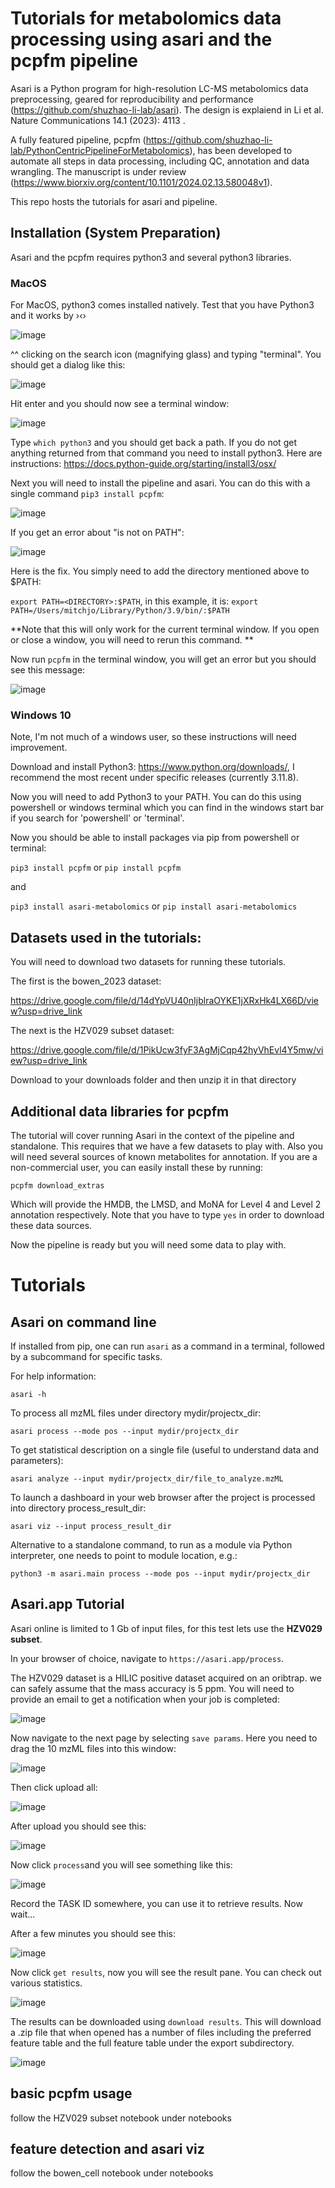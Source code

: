 # Tutorials for metabolomics data processing using asari and the pcpfm pipeline

Asari is a Python program for high-resolution LC-MS metabolomics data preprocessing, geared for reproducibility and performance (https://github.com/shuzhao-li-lab/asari). The design is explaiend in Li et al. Nature Communications 14.1 (2023): 4113 . 

A fully featured pipeline, pcpfm (https://github.com/shuzhao-li-lab/PythonCentricPipelineForMetabolomics), has been developed to automate all steps in data processing, including QC, annotation and data wrangling. The manuscript is under review (https://www.biorxiv.org/content/10.1101/2024.02.13.580048v1).

This repo hosts the tutorials for asari and pipeline.

## Installation (System Preparation)
Asari and the pcpfm requires python3 and several python3 libraries. 

### MacOS
For MacOS, python3 comes installed natively. Test that you have Python3 and it works by ›‹›

![image](https://github.com/shuzhao-li-lab/pcpfm_tutorials/assets/10132705/ec571548-7bdf-44b4-ae68-9b4a6aa6eb85)

^^ clicking on the search icon (magnifying glass) and typing "terminal". You should get a dialog like this:

![image](https://github.com/shuzhao-li-lab/pcpfm_tutorials/assets/10132705/0c08dc0a-dc99-4209-bfe5-c8bae8e4b503)

Hit enter and you should now see a terminal window:

![image](https://github.com/shuzhao-li-lab/pcpfm_tutorials/assets/10132705/02f67f74-8cb8-44b0-8792-c999c07e1ba8)

Type `which python3` and you should get back a path. If you do not get anything returned from that command you need to install python3. Here are instructions: https://docs.python-guide.org/starting/install3/osx/

Next you will need to install the pipeline and asari. You can do this with a single command `pip3 install pcpfm`: 

![image](https://github.com/shuzhao-li-lab/pcpfm_tutorials/assets/10132705/e9d9dee8-f7b3-4f28-ab77-fc0284fea53d)

If you get an error about "is not on PATH":

![image](https://github.com/shuzhao-li-lab/pcpfm_tutorials/assets/10132705/a1909a6d-b19f-457e-b005-39019d51d4bd)

Here is the fix. You simply need to add the directory mentioned above to $PATH:

`export PATH=<DIRECTORY>:$PATH`, in this example, it is: `export PATH=/Users/mitchjo/Library/Python/3.9/bin/:$PATH`

**Note that this will only work for the current terminal window. If you open or close a window, you will need to rerun this command. **

Now run `pcpfm` in the terminal window, you will get an error but you should see this message: 

![image](https://github.com/shuzhao-li-lab/pcpfm_tutorials/assets/10132705/4f5a640c-70fe-4525-bb71-8ac794dc71a5)


### Windows 10

Note, I'm not much of a windows user, so these instructions will need improvement. 

Download and install Python3: https://www.python.org/downloads/, I recommend the most recent under specific releases (currently 3.11.8).

Now you will need to add Python3 to your PATH. You can do this using powershell or windows terminal which you can find in the windows start bar if you search for 'powershell' or 'terminal'.

Now you should be able to install packages via pip from powershell or terminal:

`pip3 install pcpfm` or `pip install pcpfm`

and 

`pip3 install asari-metabolomics` or `pip install asari-metabolomics`


## Datasets used in the tutorials:

You will need to download two datasets for running these tutorials.

The first is the bowen_2023 dataset: 

https://drive.google.com/file/d/14dYpVU40nIjblraOYKE1jXRxHk4LX66D/view?usp=drive_link

The next is the HZV029 subset dataset:

https://drive.google.com/file/d/1PikUcw3fyF3AgMjCqp42hyVhEvl4Y5mw/view?usp=drive_link

Download to your downloads folder and then unzip it in that directory


## Additional data libraries for pcpfm

The tutorial will cover running Asari in the context of the pipeline and standalone. This requires that we have a few datasets to play with. Also you will need several sources of known metabolites for annotation. If you are a non-commercial user, you can easily install these by running:

`pcpfm download_extras`

Which will provide the HMDB, the LMSD, and MoNA for Level 4 and Level 2 annotation respectively. Note that you have to type `yes` in order to download these data sources. 

Now the pipeline is ready but you will need some data to play with. 


# Tutorials

## Asari on command line

If installed from pip, one can run `asari` as a command in a terminal, followed by a subcommand for specific tasks.

For help information:

`asari -h`

To process all mzML files under directory mydir/projectx_dir:

`asari process --mode pos --input mydir/projectx_dir`

To get statistical description on a single file (useful to understand data and parameters):

`asari analyze --input mydir/projectx_dir/file_to_analyze.mzML`

To launch a dashboard in your web browser after the project is processed into directory process_result_dir:

`asari viz --input process_result_dir`

Alternative to a standalone command, to run as a module via Python interpreter, one needs to point to module location, e.g.:

`python3 -m asari.main process --mode pos --input mydir/projectx_dir`

## Asari.app Tutorial

Asari online is limited to 1 Gb of input files, for this test lets use the **HZV029 subset**. 

In your browser of choice, navigate to `https://asari.app/process`.

The HZV029 dataset is a HILIC positive dataset acquired on an oribtrap. we can safely assume that the mass accuracy is 5 ppm. You will need to provide an email to get a notification when your job is completed:

![image](https://github.com/shuzhao-li-lab/pcpfm_tutorials/assets/10132705/bb5acbfa-1931-4832-85e1-adce7e09d404)

Now navigate to the next page by selecting `save params`. Here you need to drag the 10 mzML files into this window:

![image](https://github.com/shuzhao-li-lab/pcpfm_tutorials/assets/10132705/78c96f55-217d-4cc9-b1e9-d94502038c53)

Then click upload all: 

![image](https://github.com/shuzhao-li-lab/pcpfm_tutorials/assets/10132705/019be76a-0c59-4547-8773-ab79923eda98)

After upload you should see this:

![image](https://github.com/shuzhao-li-lab/pcpfm_tutorials/assets/10132705/e32fe1ff-652d-4a12-be33-c1d6ce28ecca)

Now click `process`and you will see something like this: 

![image](https://github.com/shuzhao-li-lab/pcpfm_tutorials/assets/10132705/76ee201e-7f83-4db9-bbc3-d3a42e47713a)

Record the TASK ID somewhere, you can use it to retrieve results. Now wait...

After a few minutes you should see this: 

![image](https://github.com/shuzhao-li-lab/pcpfm_tutorials/assets/10132705/f520659f-d3b6-4ec6-989b-c871f53b4758)

Now click `get results`, now you will see the result pane. You can check out various statistics. 

![image](https://github.com/shuzhao-li-lab/pcpfm_tutorials/assets/10132705/43919a67-f6dd-4032-8454-8666be8fac1b)

The results can be downloaded using `download results`. This will download a .zip file that when opened has a number of files including the preferred feature table and the full feature table under the export subdirectory. 

![image](https://github.com/shuzhao-li-lab/pcpfm_tutorials/assets/10132705/55c7f8b4-50f0-4df6-9a66-a2dc9a7a78fb)

## basic pcpfm usage

follow the HZV029 subset notebook under notebooks

## feature detection and asari viz

follow the bowen_cell notebook under notebooks






